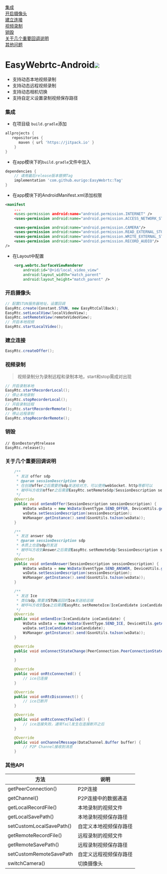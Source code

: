 <a href="#2">集成</a>  
<a href="#3">开启摄像头</a>  
<a href="#4">建立连接</a>  
<a href="#4-1">视频录制</a>  
<a href="#5">销毁</a>  
<a href="#6">关于几个重要回调说明</a>  
<a href="#7">其他问题</a>  

# EasyWebrtc-Android[![](https://jitpack.io/v/eurigo/EasyWebrtc-Android.svg)](https://jitpack.io/#eurigo/EasyWebrtc-Android)

- 支持动态本地视频录制
- 支持动态远程视频录制
- 支持动态相机切换
- 支持自定义设置录制视频保存路径

### <a name="2">集成</a>

+ 在项目级 `build.gradle`添加

```groovy
allprojects {
   repositories {
      maven { url 'https://jitpack.io' }
	}
}
```

+ 在app模块下的`build.gradle`文件中加入
```groovy
dependencies {
    // 请用最后release版本替换Tag
    implementation 'com.github.eurigo:EasyWebrtc:Tag'
}
```

+ 在app模块下的AndroidManifest.xml添加权限
```xml
<manifest
    ...
    <uses-permission android:name="android.permission.INTERNET" />
    <uses-permission android:name="android.permission.ACCESS_NETWORK_STATE" />

    <uses-permission android:name="android.permission.CAMERA"/>
    <uses-permission android:name="android.permission.READ_EXTERNAL_STORAGE"/>
    <uses-permission android:name="android.permission.WRITE_EXTERNAL_STORAGE"/>
    <uses-permission android:name="android.permission.RECORD_AUDIO"/>
/>
```

+ 在Layout中配置
```xml
    <org.webrtc.SurfaceViewRenderer
        android:id="@+id/local_video_view"
        android:layout_width="match_parent"
        android:layout_height="match_parent" />
```
### <a name="3">开启摄像头</a>
```java
// 配置STUN服务器地址，设置回调	
EasyRtc.create(Constant.STUN, new EasyRtcCallBack);
EasyRtc.setLocalView(localVideoView);
EasyRtc.setRemoteView(remoteVideoView);
// 开启本地视频
EasyRtc.startLocalVideo();
```
### <a name="4">建立连接</a>
```java
EasyRtc.createOffer();
```
### <a name="4-1">视频录制</a>
> 视频录制分为录制远程和录制本地，start和stop需成对出现
```java
// 开启录制本地	
EasyRtc.startRecorderLocal();
// 停止本地录制
EasyRtc.stopRecorderLocal();
// 开启录制远程
EasyRtc.startRecorderRemote();
// 停止远程录制
EasyRtc.stopRecorderRemote();
```
### <a name="5">销毁</a>
```
// 在onDestory时release
EasyRtc.release();
```
### <a name="6">关于几个重要回调说明</a>
```java
	/**
     * 发送 offer sdp
     * @param sessionDescription sdp
     * 在创建offer之后需要把sdp发送给对方，可以使用webSocket、http等都可以
     * 被呼叫方收到offer之后需要EasyRtc.setRemoteSdp(SessionDescription sessionDescription);
     */
    @Override
    public void onSendOffer(SessionDescription sessionDescription) {
        WsData wsData = new WsData(EventType.SEND_OFFER, DeviceUtils.getAndroidID(), "");
        wsData.setSessionDescription(sessionDescription);
        WsManager.getInstance().send(GsonUtils.toJson(wsData));
    }

    /**
     * 发送 answer sdp
     * @param sessionDescription sdp
     * 本质上也是sdp的发送
     * 被呼叫方收到Answer之后需要EasyRtc.setRemoteSdp(SessionDescription sessionDescription);
     */
    @Override
    public void onSendAnswer(SessionDescription sessionDescription) {
        WsData wsData = new WsData(EventType.SEND_ANSWER, DeviceUtils.getAndroidID(), "");
        wsData.setSessionDescription(sessionDescription);
        WsManager.getInstance().send(GsonUtils.toJson(wsData));
    }

    /**
     * 发送 Ice
     * 类似sdp,需要发STUN返回的Ice发送给远端
     * 被呼叫方收到Ice之后需要EasyRtc.setRemoteIce(IceCandidate iceCandidate);
     */		
    @Override
    public void onSendIce(IceCandidate iceCandidate) {
        WsData wsData = new WsData(EventType.SEND_ICE, DeviceUtils.getAndroidID(), "");
        wsData.setIceCandidate(iceCandidate);
        WsManager.getInstance().send(GsonUtils.toJson(wsData));
    }

    @Override
    public void onConnectStateChange(PeerConnection.PeerConnectionState newState) {
        
    }

    @Override
    public void onRtcConnected() {
        // ice已连接
    }

    @Override
    public void onRtcDisconnect() {
        // ice已断开
    }

    @Override
    public void onRtcConnectFailed() {
        // ice连接失败，通常fail发生在连接断开之后
    }

    @Override
    public void onChannelMessage(DataChannel.Buffer buffer) {
        // P2P Channel接收到消息
    }
```

### <a name="7">其他API</a>
| 方法                     | 说明                   |
| ------------------------ | ---------------------- |
| getPeerConnection()      | P2P连接                |
| getChannel()             | P2P连接中的数据通道    |
| getLocalRecordFile()     | 本地录制的视频文件     |
| getLocalSavePath()       | 本地录制视频保存路径   |
| setCustomLocalSavePath() | 自定义本地视频保存路径 |
| getRemoteRecordFile()    | 远程录制的视频文件     |
| getRemoteSavePath()      | 远程录制视频保存路径   |
| setCustomRemoteSavePath  | 自定义远程视频保存路径 |
| switchCamera()           | 切换摄像头             |
  
